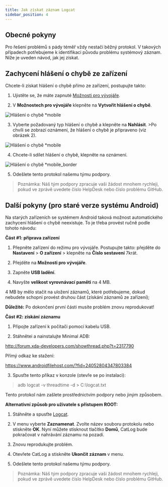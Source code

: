 ```yaml
---
title: Jak získat záznam Logcat
sidebar_position: 4
---
```


## Obecné pokyny

Pro řešení problémů s pády téměř vždy nestačí běžný protokol. V takových případech potřebujeme k identifikaci původu problému systémový záznam. Níže je uveden návod, jak jej získat.

## Zachycení hlášení o chybě ze zařízení
Chcete-li získat hlášení o chybě přímo ze zařízení, postupujte takto:

1. Ujistěte se, že máte zapnuté [Možnosti pro vývojáře](https://developer.android.com/studio/run/device.html#developer-device-options).

2. V **Možnostech pro vývojáře** klepněte na **Vytvořit hlášení o chybě**.

![Hlášení o chybě *mobile](https://cdn.adtidy.org/public/Adguard/kb/newscreenshots/En/Android3.1/bugreporten.png)

3. Vyberte požadovaný typ hlášení o chybě a klepněte na **Nahlásit**. >Po chvíli se zobrazí oznámení, že hlášení o chybě je připraveno (viz obrázek 2).

![Hlášení o chybě *mobile](https://cdn.adtidy.org/public/Adguard/kb/newscreenshots/En/Android3.1/bugreporteen.png)

4. Chcete-li sdílet hlášení o chybě, klepněte na oznámení.

![Hlášení o chybě *mobile_border](https://cdn.adtidy.org/public/Adguard/kb/newscreenshots/En/Android3.1/bugreport3en.png)

5. Odešlete tento protokol našemu týmu podpory.
> Poznámka: Náš tým podpory zpracuje vaši žádost mnohem rychleji, pokud ve zprávě uvedete číslo HelpDesk nebo číslo problému GitHub.

## Další pokyny (pro staré verze systému Android)

Na starých zařízeních se systémem Android taková možnost automatického zachycení hlášení o chybě neexistuje. To je třeba provést ručně podle tohoto návodu:

**Část #1: příprava zařízení**

1. Přepněte zařízení do režimu pro vývojáře. Postupujte takto: přejděte do **Nastavení** > **O zařízení** > klepněte na **Číslo sestavení** 7krát.

2. Přejděte na **Možnosti pro vývojáře**.

3. Zapněte **USB ladění**.

4. Navyšte **velikost vyrovnávací paměti** na 4 MB.

4 MB by mělo stačit na uložení záznamů, které potřebujeme, dokud nebudete schopni provést druhou část (získání záznamů ze zařízení);

**Důležité:** Po dokončení první části musíte problém znovu reprodukovat!


**Část #2: získání záznamu**

1. Připojte zařízení k počítači pomocí kabelu USB.

2. Stáhnětei a nainstalujte Minimal ADB:

<http://forum.xda-developers.com/showthread.php?t=2317790>

Přímý odkaz ke stažení:

<https://www.androidfilehost.com/?fid=24052804347803384>

3. Spusťte tento příkaz v konzole (otevře se po instalaci):
> adb logcat -v threadtime -d > C:\logcat.txt

Tento protokol nám zašlete prostřednictvím podpory nebo jiným způsobem.

**Alternativní způsob pro uživatele s přístupem ROOT:**

1. Stáhněte a spusťte [Logcat](https://play.google.com/store/apps/details?id=com.pluscubed.matlog).

2. V menu vyberte **Zaznamenat**. Zvolte název souboru protokolu nebo stiskněte **OK**. Nyní můžete stisknout tlačítko **Domů**, CatLog bude pokračovat v nahrávání záznamu na pozadí.

3. Znovu reprodukujte problém.

4. Otevřete CatLog a stiskněte **Ukončit záznam** v menu.

5. Odešlete tento protokol našemu týmu podpory.
> Poznámka: Náš tým podpory zpracuje vaši žádost mnohem rychleji, pokud ve zprávě uvedete číslo HelpDesk nebo číslo problému GitHub.